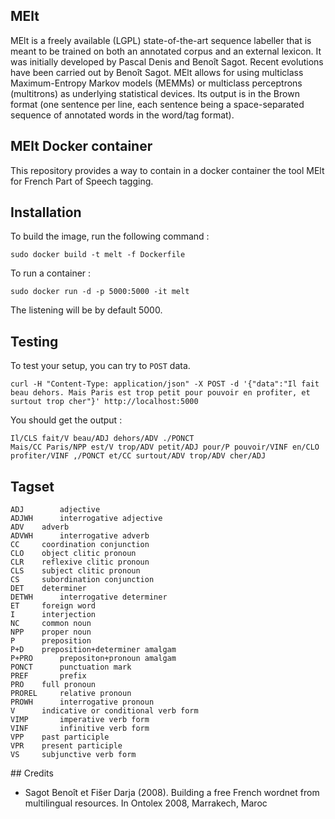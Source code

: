## MElt

MElt is a freely available (LGPL) state-of-the-art sequence labeller that is meant to be trained on both an annotated corpus and an external lexicon. It was initially developed by Pascal Denis and Benoît Sagot. Recent evolutions have been carried out by Benoît Sagot. MElt allows for using multiclass Maximum-Entropy Markov models (MEMMs) or multiclass perceptrons (multitrons) as underlying statistical devices. Its output is in the Brown format (one sentence per line, each sentence being a space-separated sequence of annotated words in the word/tag format).

## MElt Docker container

This repository provides a way to contain in a docker container the tool MElt for French Part of Speech tagging.

## Installation

To build the image, run the following command :

``` 
sudo docker build -t melt -f Dockerfile
```

To run a container :

```
sudo docker run -d -p 5000:5000 -it melt
```

The listening will be by default 5000.

## Testing

To test your setup, you can try to `POST` data.
```
curl -H "Content-Type: application/json" -X POST -d '{"data":"Il fait beau dehors. Mais Paris est trop petit pour pouvoir en profiter, et surtout trop cher"}' http://localhost:5000
```

You should get the output :

```
Il/CLS fait/V beau/ADJ dehors/ADV ./PONCT
Mais/CC Paris/NPP est/V trop/ADV petit/ADJ pour/P pouvoir/VINF en/CLO profiter/VINF ,/PONCT et/CC surtout/ADV trop/ADV cher/ADJ
```
## Tagset

```
ADJ 	   adjective
ADJWH	   interrogative adjective
ADV	   adverb
ADVWH	   interrogative adverb
CC	   coordination conjunction
CLO	   object clitic pronoun
CLR	   reflexive clitic pronoun
CLS	   subject clitic pronoun
CS	   subordination conjunction
DET	   determiner
DETWH	   interrogative determiner
ET	   foreign word
I	   interjection
NC	   common noun
NPP	   proper noun
P	   preposition
P+D	   preposition+determiner amalgam
P+PRO	   prepositon+pronoun amalgam
PONCT	   punctuation mark
PREF	   prefix
PRO	   full pronoun
PROREL	   relative pronoun
PROWH	   interrogative pronoun
V	   indicative or conditional verb form
VIMP	   imperative verb form
VINF	   infinitive verb form
VPP	   past participle
VPR	   present participle
VS	   subjunctive verb form
```

## Credits
- Sagot Benoît et Fišer Darja (2008). Building a free French wordnet from multilingual resources. In Ontolex 2008, Marrakech, Maroc
